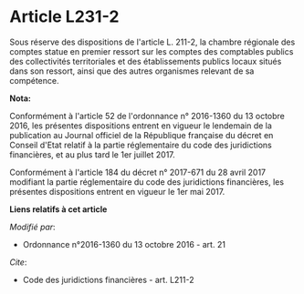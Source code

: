 # Article L231-2

Sous réserve des dispositions de l'article L. 211-2, la chambre régionale des comptes statue en premier ressort sur les
comptes des comptables publics des collectivités territoriales et des établissements publics locaux  situés dans son ressort,
ainsi que des autres organismes relevant de sa compétence.

**Nota:**

Conformément à l'article 52 de l'ordonnance n° 2016-1360 du 13 octobre 2016, les présentes dispositions entrent en vigueur le
lendemain de la publication au Journal officiel de la République française du décret en Conseil d'Etat relatif à la partie
réglementaire du code des juridictions financières, et au plus tard le 1er juillet 2017.

Conformément à l'article 184 du décret n° 2017-671 du 28 avril 2017 modifiant la partie réglementaire du code des
juridictions financières, les présentes dispositions entrent en vigueur le 1er mai 2017.

**Liens relatifs à cet article**

_Modifié par_:

  - Ordonnance n°2016-1360 du 13 octobre 2016 - art. 21

_Cite_:

  - Code des juridictions financières - art. L211-2
